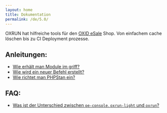 ```yaml
---
layout: home
title: Dokumentation
permalink: /de/5.0/
---
```


OXRUN hat hilfreiche tools für den [OXID eSale](https://www.oxid-esales.com/) Shop.
Von einfachem cache löschen bis zu CI Deployment prozesse.

## Anleitungen:

* [Wie erhält man Module im griff?](wie_macht_man/das_man_herr_wird_ueber_module.html)
* [Wie wird ein neuer Befehl erstellt?](wie_macht_man/einen_neuen_befehl.html)
* [Wie richtet man PHPStan ein?](wie_macht_man/PHPStan.html)

## FAQ:

* [Was ist der Unterschied zwischen `oe-console`, `oxrun-light` und `oxrun`?](faq/was_ist_der_unterschied_zwischen_oe_console_oxrun_light.md)
